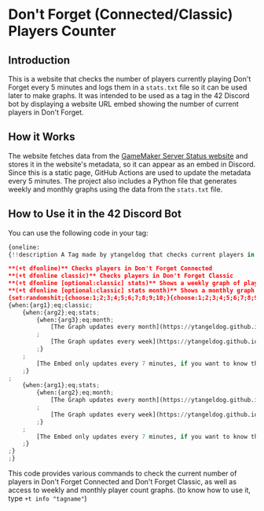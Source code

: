 # Don't Forget (Connected/Classic) Players Counter

## Introduction
This is a website that checks the number of players currently playing Don't Forget every 5 minutes and logs them in a `stats.txt` file so it can be used later to make graphs. It was intended to be used as a tag in the 42 Discord bot by displaying a website URL embed showing the number of current players in Don't Forget.

## How it Works
The website fetches data from the [GameMaker Server Status website](https://status.gamemakerserver.com/) and stores it in the website's metadata, so it can appear as an embed in Discord. Since this is a static page, GitHub Actions are used to update the metadata every 5 minutes. The project also includes a Python file that generates weekly and monthly graphs using the data from the `stats.txt` file.

## How to Use it in the 42 Discord Bot
You can use the following code in your tag:

```python
{oneline:
{!!description A Tag made by ytangeldog that checks current players in Don't Forget Games

**(+t dfonline)** Checks players in Don't Forget Connected
**(+t dfonline classic)** Checks players in Don't Forget Classic
**(+t dfonline [optional:classic] stats)** Shows a weekly graph of players in Don't Forget Connected or Classic
**(+t dfonline [optional:classic] stats month)** Shows a monthly graph of players in Don't Forget Connected or Classic}
{set:randomshit;{choose:1;2;3;4;5;6;7;8;9;10;}{choose:1;2;3;4;5;6;7;8;9;10;}{choose:1;2;3;4;5;6;7;8;9;10;}{choose:1;2;3;4;5;6;7;8;9;10;}{choose:1;2;3;4;5;6;7;8;9;10;};}\n
{when:{arg1};eq;classic;
    {when:{arg2};eq;stats;
        {when:{arg3};eq;month;
            [The Graph updates every month](https://ytangeldog.github.io/DF-Count/graph2.png?lol={randomshit})
        ;
            [The Graph updates every week](https://ytangeldog.github.io/DF-Count/graph.png?lol={randomshit})
        ;}
    ;
        [The Embed only updates every 7 minutes, if you want to know the current players playing now then go to the website](https://ytangeldog.github.io/DF-Count?lol={randomshit})
    ;}
;
    {when:{arg1};eq;stats;
        {when:{arg2};eq;month;
            [The Graph updates every month](https://ytangeldog.github.io/DF-Count/dfconnected/graph2.png?lol={randomshit})
        ;
            [The Graph updates every week](https://ytangeldog.github.io/DF-Count/dfconnected/graph.png?lol={randomshit})
        ;}
    ;
        [The Embed only updates every 7 minutes, if you want to know the current players playing now then go to the website](https://ytangeldog.github.io/DF-Count/dfconnected?lol={randomshit})
    ;}
;}
;}
```
This code provides various commands to check the current number of players in Don't Forget Connected and Don't Forget Classic, as well as access to weekly and monthly player count graphs. (to know how to use it, type `+t info "tagname"`)
